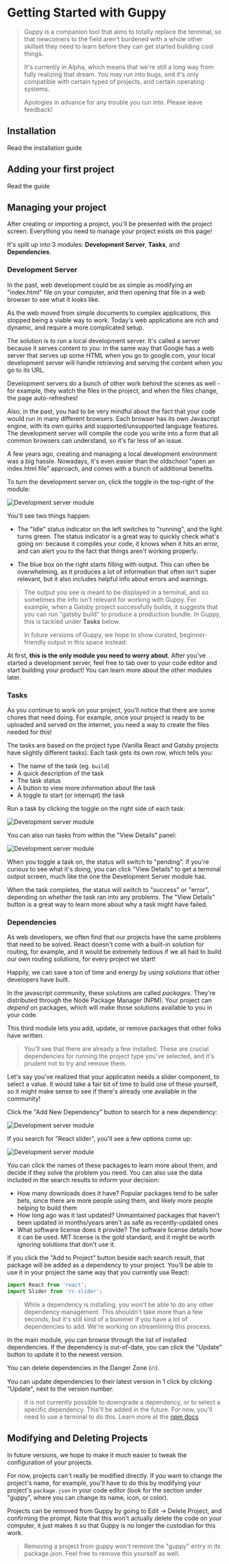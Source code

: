 # Getting Started with Guppy

> Guppy is a companion tool that aims to totally replace the terminal, so that newcomers to the field aren't burdened with a whole other skillset they need to learn before they can get started building cool things.
>
> It's currently in Alpha, which means that we're still a long way from fully realizing that dream. You may run into bugs, and it's only compatible with certain types of projects, and certain operating systems.
>
> Apologies in advance for any trouble you run into. Please leave feedback!

## Installation

Read the installation guide

## Adding your first project

Read the guide

## Managing your project

After creating or importing a project, you'll be presented with the project screen. Everything you need to manage your project exists on this page!

It's split up into 3 modules: **Development Server**, **Tasks**, and **Dependencies**.

### Development Server

In the past, web development could be as simple as modifying an "index.html" file on your computer, and then opening that file in a web browser to see what it looks like.

As the web moved from simple documents to complex applications, this stopped being a viable way to work. Today's web applications are rich and dynamic, and require a more complicated setup.

The solution is to run a local development server. It's called a server because it serves content to you: in the same way that Google has a web server that serves up some HTML when you go to google.com, your local development server will handle retrieving and serving the content when you go to its URL.

Development servers do a bunch of other work behind the scenes as well - for example, they watch the files in the project, and when the files change, the page auto-refreshes!

Also, in the past, you had to be very mindful about the fact that your code would run in many different browsers. Each browser has its own Javascript engine, with its own quirks and supported/unsupported language features. The development server will compile the code you write into a form that all common browsers can understand, so it's far less of an issue.

A few years ago, creating and managing a local development environment was a big hassle. Nowadays, it's even easier than the oldschool "open an index.html file" approach, and comes with a bunch of additional benefits.

To turn the development server on, click the toggle in the top-right of the module:

![Development server module](https://github.com/joshwcomeau/guppy/raw/master/docs/dev-server-toggle.png)

You'll see two things happen:

- The "Idle" status indicator on the left switches to "running", and the light turns green. The status indicator is a great way to quickly check what's going on: because it compiles your code, it knows when it hits an error, and can alert you to the fact that things aren't working properly.

- The blue box on the right starts filling with output. This can often be overwhelming, as it produces a lot of information that often isn't super relevant, but it also includes helpful info about errors and warnings.

> The output you see is meant to be displayed in a terminal, and so sometimes the info isn't relevant for working with Guppy. For example, when a Gatsby project successfully builds, it suggests that you can run "gatsby build" to produce a production bundle. In Guppy, this is tackled under **Tasks** below.
>
> In future versions of Guppy, we hope to show curated, beginner-friendly output in this space instead.

At first, **this is the only module you need to worry about**. After you've started a development server, feel free to tab over to your code editor and start building your product! You can learn more about the other modules later.

### Tasks

As you continue to work on your project, you'll notice that there are some chores that need doing. For example, once your project is ready to be uploaded and served on the internet, you need a way to create the files needed for this!

The tasks are based on the project type (Vanilla React and Gatsby projects have slightly different tasks). Each task gets its own row, which tells you:

- The name of the task (eg. `build`)
- A quick description of the task
- The task status
- A button to view more information about the task
- A toggle to start (or interrupt) the task

Run a task by clicking the toggle on the right side of each task:

![Development server module](https://github.com/joshwcomeau/guppy/raw/master/docs/task-row-toggle.png)

You can also run tasks from within the "View Details" panel:

![Development server module](https://github.com/joshwcomeau/guppy/raw/master/docs/task-details-toggle.png)

When you toggle a task on, the status will switch to "pending". If you're curious to see what it's doing, you can click "View Details" to get a terminal output screen, much like the one the Development Server module has.

When the task completes, the status will switch to "success" or "error", depending on whether the task ran into any problems. The "View Details" button is a great way to learn more about why a task might have failed.

### Dependencies

As web developers, we often find that our projects have the same problems that need to be solved. React doesn't come with a built-in solution for routing, for example, and it would be extremely tedious if we all had to build our own routing solutions, for every project we start!

Happily, we can save a ton of time and energy by using solutions that other developers have built.

In the javascript community, these solutions are called _packages_. They're distributed through the Node Package Manager (NPM). Your project can _depend_ on packages, which will make those solutions available to you in your code.

This third module lets you add, update, or remove packages that other folks have written.

> You'll see that there are already a few installed. These are crucial dependencies for running the project type you've selected, and it's prudent not to try and remove them.

Let's say you've realized that your applicaton needs a slider component, to select a value. It would take a fair bit of time to build one of these yourself, so it might make sense to see if there's already one available in the community!

Click the "Add New Dependency" button to search for a new dependency:

![Development server module](https://github.com/joshwcomeau/guppy/raw/master/docs/add-dep-button.png)

If you search for "React slider", you'll see a few options come up:

![Development server module](https://github.com/joshwcomeau/guppy/raw/master/docs/search-deps.png)

You can click the names of these packages to learn more about them, and decide if they solve the problem you need. You can also use the data included in the search results to inform your decision:

- How many downloads does it have? Popular packages tend to be safer bets, since there are more people using them, and likely more people helping to build them
- How long ago was it last updated? Unmaintained packages that haven't been updated in months/years aren't as safe as recently-updated ones
- What software license does it provide? The software license details how it can be used. MIT license is the gold standard, and it might be worth ignoring solutions that don't use it.

If you click the "Add to Project" button beside each search result, that package will be added as a dependency to your project. You'll be able to use it in your project the same way that you currently use React:

```js
import React from 'react';
import Slider from 'rc-slider';
```

> While a dependency is installing, you won't be able to do any other dependency management. This shouldn't take more than a few seconds, but it's still kind of a bummer if you have a lot of dependencies to add. We're working on streamlining this process.

In the main module, you can browse through the list of installed dependencies. If the dependency is out-of-date, you can click the "Update" button to update it to the newest version.

You can delete dependencies in the Danger Zone (🔥).

You can update dependencies to their latest version in 1 click by clicking "Update", next to the version number.

> It is not currently possible to downgrade a dependency, or to select a specific dependency. This'll be added in the future. For now, you'll need to use a terminal to do this. Learn more at the [npm docs](https://docs.npmjs.com/cli/install)

## Modifying and Deleting Projects

In future versions, we hope to make it much easier to tweak the configuration of your projects.

For now, projects can't really be modified directly. If you want to change the project's name, for example, you'll have to do this by modifying your project's `package.json` in your code editor (look for the section under "guppy", where you can change its name, icon, or color).

Projects can be removed from Guppy by going to Edit -> Delete Project, and confirming the prompt. Note that this won't actually delete the code on your computer, it just makes it so that Guppy is no longer the custodian for this work.

> Removing a project from guppy won't remove the "guppy" entry in its package.json. Feel free to remove this yourself as well.
